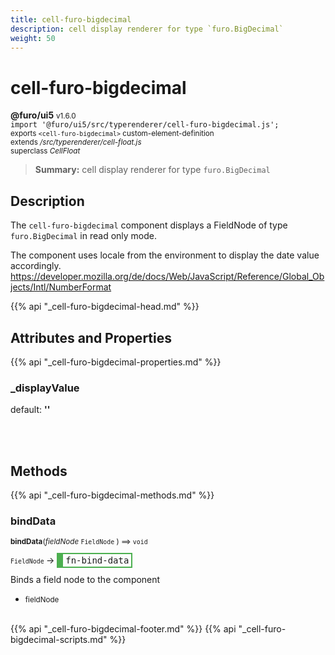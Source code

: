 ```yaml
---
title: cell-furo-bigdecimal
description: cell display renderer for type `furo.BigDecimal`
weight: 50
---
```


# cell-furo-bigdecimal
**@furo/ui5** <small>v1.6.0</small>
<br>`import '@furo/ui5/src/typerenderer/cell-furo-bigdecimal.js';`<small>
<br>exports `<cell-furo-bigdecimal>` custom-element-definition
<br>extends */src/typerenderer/cell-float.js*
<br>superclass *CellFloat*</small>

> **Summary:** cell display renderer for type `furo.BigDecimal`

## Description

The `cell-furo-bigdecimal`  component displays a FieldNode of type `furo.BigDecimal` in read only mode.

The component uses locale from the environment to display the date value accordingly.
https://developer.mozilla.org/de/docs/Web/JavaScript/Reference/Global_Objects/Intl/NumberFormat

{{% api "_cell-furo-bigdecimal-head.md" %}}

## Attributes and Properties
{{% api "_cell-furo-bigdecimal-properties.md" %}}





### **_displayValue**
default: **&#39;&#39;**</small>


<br><br>

## Methods
{{% api "_cell-furo-bigdecimal-methods.md" %}}



### **bindData**
<small>**bindData**(*fieldNode* `FieldNode` ) ⟹ `void`</small>

<small>`FieldNode` </small> →
<span  style="border-width:2px 2px 2px 10px; border-style: solid;border-color:  rgb(76, 175, 80);font-family:monospace; padding:2px 4px;">fn-bind-data</span>

Binds a field node to the component

- <small>fieldNode </small>
<br><br>





{{% api "_cell-furo-bigdecimal-footer.md" %}}
{{% api "_cell-furo-bigdecimal-scripts.md" %}}
